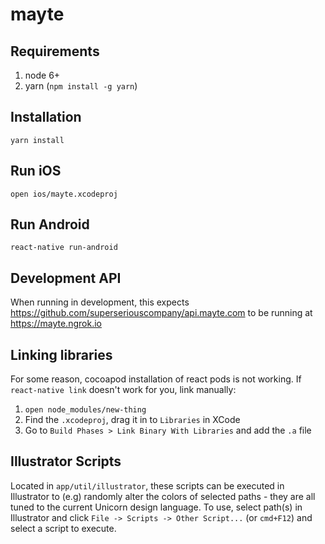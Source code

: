 # mayte

## Requirements

1. node 6+
1. yarn (`npm install -g yarn`)

## Installation

    yarn install

## Run iOS

    open ios/mayte.xcodeproj

## Run Android

    react-native run-android

## Development API

When running in development, this expects https://github.com/superseriouscompany/api.mayte.com to be running at https://mayte.ngrok.io

## Linking libraries

For some reason, cocoapod installation of react pods is not working. If `react-native link` doesn't work for you, link manually:

1. `open node_modules/new-thing`
1. Find the `.xcodeproj`, drag it in to `Libraries` in XCode
1. Go to `Build Phases > Link Binary With Libraries` and add the `.a` file

## Illustrator Scripts

Located in `app/util/illustrator`, these scripts can be executed in Illustrator to (e.g) randomly alter the colors of selected paths - they are all tuned to the current Unicorn design language. To use, select path(s) in Illustrator and click `File -> Scripts -> Other Script...` (or `cmd+F12`) and select a script to execute.
